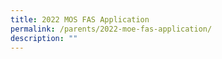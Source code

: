 ```yaml
---
title: 2022 MOS FAS Application
permalink: /parents/2022-moe-fas-application/
description: ""
---
```

